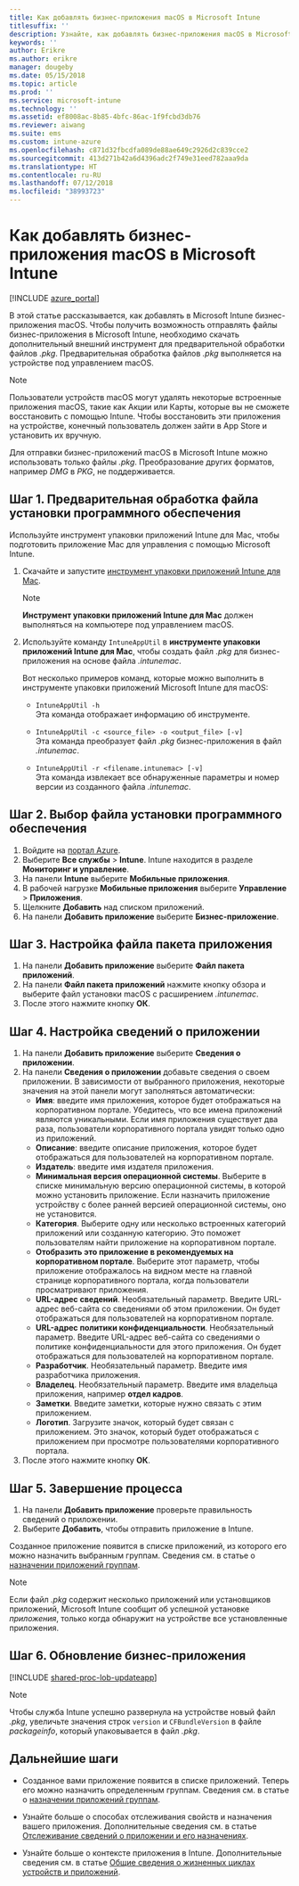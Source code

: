 ```yaml
---
title: Как добавлять бизнес-приложения macOS в Microsoft Intune
titlesuffix: ''
description: Узнайте, как добавлять бизнес-приложения macOS в Microsoft Intune.
keywords: ''
author: Erikre
ms.author: erikre
manager: dougeby
ms.date: 05/15/2018
ms.topic: article
ms.prod: ''
ms.service: microsoft-intune
ms.technology: ''
ms.assetid: ef8008ac-8b85-4bfc-86ac-1f9fcbd3db76
ms.reviewer: aiwang
ms.suite: ems
ms.custom: intune-azure
ms.openlocfilehash: c871d32fbcdfa089de88ae649c2926d2c839cce2
ms.sourcegitcommit: 413d271b42a6d4396adc2f749e31eed782aaa9da
ms.translationtype: HT
ms.contentlocale: ru-RU
ms.lasthandoff: 07/12/2018
ms.locfileid: "38993723"
---
```

# <a name="how-to-add-macos-line-of-business-lob-apps-to-microsoft-intune"></a>Как добавлять бизнес-приложения macOS в Microsoft Intune

[!INCLUDE [azure_portal](./includes/azure_portal.md)]

В этой статье рассказывается, как добавлять в Microsoft Intune бизнес-приложения macOS. Чтобы получить возможность отправлять файлы бизнес-приложения в Microsoft Intune, необходимо скачать дополнительный внешний инструмент для предварительной обработки файлов *.pkg*. Предварительная обработка файлов *.pkg* выполняется на устройстве под управлением macOS.

>[!NOTE]
>Пользователи устройств macOS могут удалять некоторые встроенные приложения macOS, такие как Акции или Карты, которые вы не сможете восстановить с помощью Intune. Чтобы восстановить эти приложения на устройстве, конечный пользователь должен зайти в App Store и установить их вручную.
>
>Для отправки бизнес-приложений macOS в Microsoft Intune можно использовать только файлы *.pkg*. Преобразование других форматов, например *DMG* в *PKG*, не поддерживается.

## <a name="step-1---pre-process-your-software-setup-file"></a>Шаг 1. Предварительная обработка файла установки программного обеспечения

Используйте инструмент упаковки приложений Intune для Mac, чтобы подготовить приложение Mac для управления с помощью Microsoft Intune.

1. Скачайте и запустите [инструмент упаковки приложений Intune для Mac](https://github.com/msintuneappsdk/intune-app-wrapping-tool-mac).

    > [!NOTE]
    > **Инструмент упаковки приложений Intune для Mac** должен выполняться на компьютере под управлением macOS.

2. Используйте команду `IntuneAppUtil` в **инструменте упаковки приложений Intune для Mac**, чтобы создать файл *.pkg* для бизнес-приложения на основе файла *.intunemac*.<br>

    Вот несколько примеров команд, которые можно выполнить в инструменте упаковки приложений Microsoft Intune для macOS:
    
    - `IntuneAppUtil -h`<br>
    Эта команда отображает информацию об инструменте.
    
    - `IntuneAppUtil -c <source_file> -o <output_file> [-v]`<br>
    Эта команда преобразует файл *.pkg* бизнес-приложения в файл *.intunemac*.
    
    - `IntuneAppUtil -r <filename.intunemac> [-v]`<br>
    Эта команда извлекает все обнаруженные параметры и номер версии из созданного файла *.intunemac*.

## <a name="step-2---specify-the-software-setup-file"></a>Шаг 2. Выбор файла установки программного обеспечения

1. Войдите на [портал Azure](https://portal.azure.com).
2. Выберите **Все службы** > **Intune**. Intune находится в разделе **Мониторинг и управление**.
3. На панели **Intune** выберите **Мобильные приложения**.
4. В рабочей нагрузке **Мобильные приложения** выберите **Управление** > **Приложения**.
5. Щелкните **Добавить** над списком приложений.
6. На панели **Добавить приложение** выберите **Бизнес-приложение**.

## <a name="step-3---configure-the-app-package-file"></a>Шаг 3. Настройка файла пакета приложения

1. На панели **Добавить приложение** выберите **Файл пакета приложений**.
2. На панели **Файл пакета приложений** нажмите кнопку обзора и выберите файл установки macOS с расширением *.intunemac*.
3. После этого нажмите кнопку **ОК**.


## <a name="step-4---configure-app-information"></a>Шаг 4. Настройка сведений о приложении

1. На панели **Добавить приложение** выберите **Сведения о приложении**.
2. На панели **Сведения о приложении** добавьте сведения о своем приложении. В зависимости от выбранного приложения, некоторые значения на этой панели могут заполняться автоматически:
    - **Имя**: введите имя приложения, которое будет отображаться на корпоративном портале. Убедитесь, что все имена приложений являются уникальными. Если имя приложения существует два раза, пользователи корпоративного портала увидят только одно из приложений.
    - **Описание**: введите описание приложения, которое будет отображаться для пользователей на корпоративном портале.
    - **Издатель**: введите имя издателя приложения.
    - **Минимальная версия операционной системы**. Выберите в списке минимальную версию операционной системы, в которой можно установить приложение. Если назначить приложение устройству с более ранней версией операционной системы, оно не установится.
    - **Категория**. Выберите одну или несколько встроенных категорий приложений или созданную категорию. Это поможет пользователям найти приложение на корпоративном портале.
    - **Отобразить это приложение в рекомендуемых на корпоративном портале**. Выберите этот параметр, чтобы приложение отображалось на видном месте на главной странице корпоративного портала, когда пользователи просматривают приложения.
    - **URL-адрес сведений**. Необязательный параметр. Введите URL-адрес веб-сайта со сведениями об этом приложении. Он будет отображаться для пользователей на корпоративном портале.
    - **URL-адрес политики конфиденциальности**. Необязательный параметр. Введите URL-адрес веб-сайта со сведениями о политике конфиденциальности для этого приложения. Он будет отображаться для пользователей на корпоративном портале.
    - **Разработчик**. Необязательный параметр. Введите имя разработчика приложения.
    - **Владелец**. Необязательный параметр. Введите имя владельца приложения, например **отдел кадров**.
    - **Заметки**. Введите заметки, которые нужно связать с этим приложением.
    - **Логотип**. Загрузите значок, который будет связан с приложением. Это значок, который будет отображаться с приложением при просмотре пользователями корпоративного портала.
3. После этого нажмите кнопку **ОК**.

## <a name="step-5---finish-up"></a>Шаг 5. Завершение процесса

1. На панели **Добавить приложение** проверьте правильность сведений о приложении.
2. Выберите **Добавить**, чтобы отправить приложение в Intune.

Созданное приложение появится в списке приложений, из которого его можно назначить выбранным группам. Сведения см. в статье о [назначении приложений группам](apps-deploy.md).

> [!NOTE]
> Если файл *.pkg* содержит несколько приложений или установщиков приложений, Microsoft Intune сообщит об успешной установке *приложения*, только когда обнаружит на устройстве все установленные приложения.

## <a name="step-6---update-a-line-of-business-app"></a>Шаг 6. Обновление бизнес-приложения

[!INCLUDE [shared-proc-lob-updateapp](./includes/shared-proc-lob-updateapp.md)]

> [!NOTE]
> Чтобы служба Intune успешно развернула на устройстве новый файл *.pkg*, увеличьте значения строк `version` и `CFBundleVersion` в файле *packageinfo*, который упаковывается в файл *.pkg*.

## <a name="next-steps"></a>Дальнейшие шаги

- Созданное вами приложение появится в списке приложений. Теперь его можно назначить определенным группам. Сведения см. в статье о [назначении приложений группам](apps-deploy.md).

- Узнайте больше о способах отслеживания свойств и назначения вашего приложения. Дополнительные сведения см. в статье [Отслеживание сведений о приложении и его назначениях](apps-monitor.md).

- Узнайте больше о контексте приложения в Intune. Дополнительные сведения см. в статье [Общие сведения о жизненных циклах устройств и приложений](introduction-device-app-lifecycles.md).
